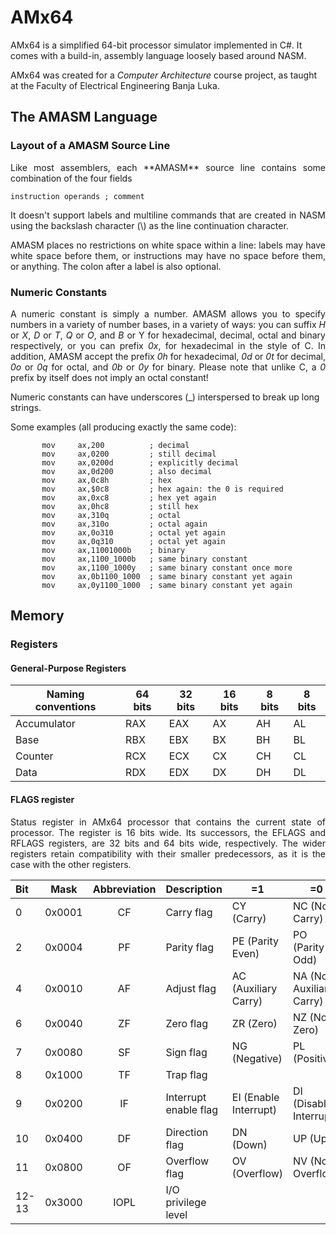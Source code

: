 # AMx64
AMx64 is a simplified 64-bit processor simulator implemented in C#. It comes with a build-in, assembly language loosely based around NASM.

AMx64 was created for a *Computer Architecture* course project, as taught at the Faculty of Electrical Engineering Banja Luka.

## The AMASM Language
### Layout of a AMASM Source Line
<p align="justify">Like most assemblers, each **AMASM** source line contains some combination of the four fields <p>

`instruction operands ; comment`

<p align="justify">It doesn't support labels and multiline commands that are created in NASM using the backslash character (\) as the line continuation character. </p>

<p align="justify">AMASM places no restrictions on white space within a line: labels may have white space before them, or instructions may have no space before them, or anything. The colon after a label is also optional.</p>

### Numeric Constants
<p align="justify">A numeric constant is simply a number. AMASM allows you to specify numbers in a variety of number bases, in a variety of ways: you can suffix <i>H</i> or <i>X</i>, <i>D</i> or <i>T</i>, <i>Q</i> or <i>O</i>, and <i>B</i> or </i>Y</i> for hexadecimal, decimal, octal and binary respectively, or you can prefix <i>0x</i>, for hexadecimal in the style of C. In addition, AMASM accept the prefix <i>0h</i> for hexadecimal, <i>0d</i> or <i>0t</i> for decimal, <i>0o</i> or <i>0q</i> for octal, and <i>0b</i> or <i>0y</i> for binary. Please note that unlike C, a <i>0</i> prefix by itself does not imply an octal constant!</p>

Numeric constants can have underscores (_) interspersed to break up long strings.

Some examples (all producing exactly the same code):
 ```
        mov     ax,200          ; decimal 
        mov     ax,0200         ; still decimal 
        mov     ax,0200d        ; explicitly decimal 
        mov     ax,0d200        ; also decimal 
        mov     ax,0c8h         ; hex 
        mov     ax,$0c8         ; hex again: the 0 is required 
        mov     ax,0xc8         ; hex yet again 
        mov     ax,0hc8         ; still hex 
        mov     ax,310q         ; octal 
        mov     ax,310o         ; octal again 
        mov     ax,0o310        ; octal yet again 
        mov     ax,0q310        ; octal yet again 
        mov     ax,11001000b    ; binary 
        mov     ax,1100_1000b   ; same binary constant 
        mov     ax,1100_1000y   ; same binary constant once more 
        mov     ax,0b1100_1000  ; same binary constant yet again 
        mov     ax,0y1100_1000  ; same binary constant yet again
```

## Memory
### Registers
#### General-Purpose Registers
 Naming conventions | 64 bits | 32 bits | 16 bits | 8 bits | 8 bits |
| - | - | - | - | - | - |
| Accumulator | RAX | EAX | AX | AH | AL
| Base | RBX | EBX | BX | BH | BL 
| Counter | RCX | ECX | CX | CH | CL 
| Data | RDX | EDX | DX | DH | DL 
#### FLAGS register
<p align="justify">Status register in AMx64 processor that contains the current state of processor. The register is 16 bits wide. Its successors, the EFLAGS and RFLAGS registers, are 32 bits and 64 bits wide, respectively. The wider registers retain compatibility with their smaller predecessors, as it is the case with the other registers.</p>

Bit | Mask | Abbreviation | Description | =1 | =0
| :- | - | :-: | - | - | - 
0 | 0x0001 | CF | Carry flag | CY (Carry) | NC (No Carry) 
2 | 0x0004 | PF | Parity flag | PE (Parity Even) | PO (Parity Odd)
4 | 0x0010 | AF | Adjust flag | AC (Auxiliary Carry) | NA (No Auxiliary Carry)
6 | 0x0040 | ZF | Zero flag | ZR (Zero) | NZ (Not Zero)
7 | 0x0080 | SF | Sign flag | NG (Negative) | PL (Positive)
8 | 0x1000 | TF | Trap flag |
9 | 0x0200 | IF | Interrupt enable flag | EI (Enable Interrupt) | DI (Disable Interrupt)
10 | 0x0400 | DF | Direction flag | DN (Down) | UP (Up)
11 | 0x0800 | OF | Overflow flag | OV (Overflow) | NV (Not Overflow)
12-13 | 0x3000 | IOPL | I/O privilege level